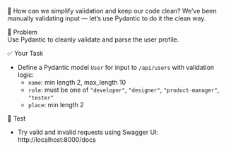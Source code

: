 💭 How can we simplify validation and keep our code clean?
We’ve been manually validating input — let’s use Pydantic to do it the clean way.

🎯 Problem  
Use Pydantic to cleanly validate and parse the user profile.

✅ Your Task
- Define a Pydantic model `User` for input to `/api/users` with validation logic:
  - `name`: min length 2, max_length 10
  - `role`: must be one of `"developer"`, `"designer"`, `"product-manager"`, `"tester"`
  - `place`: min length 2

🧪 Test
- Try valid and invalid requests using Swagger UI: http://localhost:8000/docs

